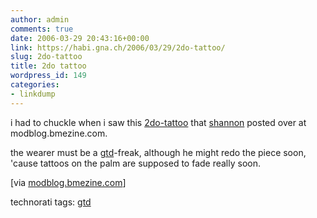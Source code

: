 ```yaml
---
author: admin
comments: true
date: 2006-03-29 20:43:16+00:00
link: https://habi.gna.ch/2006/03/29/2do-tattoo/
slug: 2do-tattoo
title: 2do tattoo
wordpress_id: 149
categories:
- linkdump
---
```



i had to chuckle when i saw this [2do-tattoo](http://modblog.bmezine.com/entries/200603282124.html) that [shannon](http://iam.bmezine.com/?glider) posted over at modblog.bmezine.com.
  
the wearer must be a [gtd](http://en.wikipedia.org/wiki/Gtd)-freak, although he might redo the piece soon, 'cause tattoos on the palm are supposed to fade really soon.



[via [modblog.bmezine.com](http://modblog.bmezine.com/entries/200603282124.html)]





technorati tags: [gtd](http://www.technorati.com/tag/gtd)
